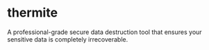 # thermite
A professional-grade secure data destruction tool that ensures your sensitive data is completely irrecoverable.
